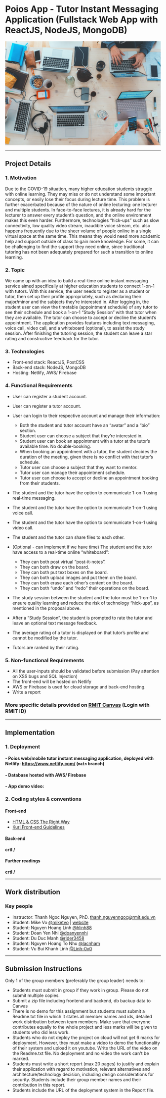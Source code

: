 # Poios App -  Tutor Instant Messaging Application (Fullstack Web App with ReactJS, NodeJS, MongoDB)
![banner](banner.png)
***

## Project Details
### 1. Motivation
Due to the COVID-19 situation, many higher education students struggle with online
learning. They may miss or do not understand some important concepts, or easily lose
their focus during lecture time. This problem is further exacerbated because of the nature
of online lecturing: one lecturer and multiple students. In face-to-face lectures, it is already
hard for the lecturer to answer every student’s question, and the online environment
makes this even harder. Furthermore, technologies “hick-ups” such as slow connectivity,
low quality video stream, inaudible voice stream, etc. also happens frequently due to the
sheer volume of people online in a single virtual space at the same time.
This means they would need more academic help and support outside of class to gain
more knowledge. For some, it can be challenging to find the support they need online,
since traditional tutoring has not been adequately prepared for such a transition to online
learning.

### 2. Topic
We came up with an idea to build a real-time online instant messaging service aimed
specifically at higher education students to connect 1-on-1 with tutors.
With this service, the user needs to register as a student or tutor, then set up their profile
appropriately, such as declaring their major/minor and the subjects they’re interested in.
After logging in, the student user can view the timetable (appointment schedule) of any
tutor to see their schedule and book a 1-on-1 “Study Session” with that tutor when they
are available. The tutor can choose to accept or decline the student’s appointment.
The application provides features including text messaging, voice call, video call, and a
whiteboard (optional), to assist the study session. After finishing the tutoring session, the student
can leave a star rating and constructive feedback for the tutor.

### 3. Technologies
- Front-end stack: ReactJS, PostCSS
- Back-end stack: NodeJS, MongoDB
- Hosting: Netlify, AWS/ Firebase


### 4. Functional Requirements
- User can register a student account.
- User can register a tutor account.
- User can login to their respective account and manage their information:
    + Both the student and tutor account have an “avatar” and a “bio” section.
    + Student user can choose a subject that they’re interested in.
    + Student user can book an appointment with a tutor at the tutor’s available time. No double-booking.
    + When booking an appointment with a tutor, the student decides the duration of the meeting, given there is no conflict with that tutor’s schedule.
    + Tutor user can choose a subject that they want to mentor.
    + Tutor user can manage their appointment schedule.
    + Tutor user can choose to accept or decline an appointment booking from their students.
    
- The student and the tutor have the option to communicate 1-on-1 using real-time
messaging.
- The student and the tutor have the option to communicate 1-on-1 using voice
call.
- The student and the tutor have the option to communicate 1-on-1 using video
call.
- The student and the tutor can share files to each other.
- (Optional - can implement if we have time) The student and the tutor have access to a real-time online “whiteboard”:
    + They can both post virtual “post-it-notes”.
    + They can both draw on the board.
    + They can both put text boxes on the board.
    + They can both upload images and put them on the board.
    + They can both erase each other’s content on the board.
    + They can both “undo” and “redo” their operations on the board.
    
- The study session between the student and the tutor must be 1-on-1 to ensure
quality learning and reduce the risk of technology “hick-ups”, as mentioned in the
proposal above.
- After a “Study Session”, the student is prompted to rate the tutor and leave an
optional text message feedback.
- The average rating of a tutor is displayed on that tutor’s profile and cannot be
modified by the tutor.
- Tutors are ranked by their rating.

### 5. Non-functional Requirements
- All the user-inputs should be validated before submission (Pay attention on XSS bugs and SQL Injection)
- The front-end will be hosted on Netlify
- AWS or Firebase is used for cloud storage and back-end hosting.
- Write a report


### More specific details provided on [RMIT Canvas](https://rmit.instructure.com/courses/88702/assignments/596400) (Login with RMIT ID)
***

## Implementation

### 1. Deployment
#### - Poios web/mobile tutor instant messaging application, deployed with Netlify: https://www.netlify.com/ (`main` branch)
#### - Database hosted with AWS/ Firebase
#### - App demo video: 


### 2. Coding styles & conventions
#### Front-end
- [HTML & CSS The Right Way](http://htmlcsstherightway.org/)
- [Kuri Front-end Guidelines](https://github.com/kuri-team/front-end-guidelines)

#### Back-end
**crtl /**

#### Further readings
**crtl /**
***

## Work distribution

### Key people

- Instructor: Thanh Ngoc Nguyen, PhD. [thanh.nguyenngoc@rmit.edu.vn](thanh.nguyenngoc@rmit.edu.vn)
- Student: Mike Vo [@miketvo](https://github.com/miketvo) | [website](https://miketvo.com)
- Student: Nguyen Hoang Linh [@hlinh88](https://github.com/hlinh88)
- Student: Doan Yen Nhi [@doanyennhi](https://github.com/doanyennhi)
- Student: Du Duc Manh [@rider3458](https://github.com/rider3458)
- Student: Nguyen Hoang To Nhu [@lacnham](https://github.com/lacnham)
- Student: Vu Bui Khanh Linh [@Linh-0v0](https://github.com/Linh-0v0)
***

## Submission Instructions
Only 1 of the group members (preferably the group leader) needs to:
- Students must submit in group if they work in group. Please do not submit multiple copies.
- Submit a zip file including frontend and backend, db backup data  to Canvas
- There is no demo for this assignment but students must submit a Readme.txt file in which it states all member names and ids, detailed work distribution between team members. Make sure that everyone contributes equally to the whole project and less marks will be given to students who did less work.
- Students who do not deploy the project on cloud will not get 6 marks for deployment. However, they must make a video to demo the functionality of their system  and upload it on youtube. Write the URL of the video on the Readme.txt file. No deployment and no video the work can't be marked.
- Students must write a short report (max 20 pages) to justify and explain their application with regard to motivation, relevant alternatives and architecture/technology decision, including design considerations for security. Students include their group member names and their contribution in this report. 
- Students include the URL of the deployment system in the Report file.

